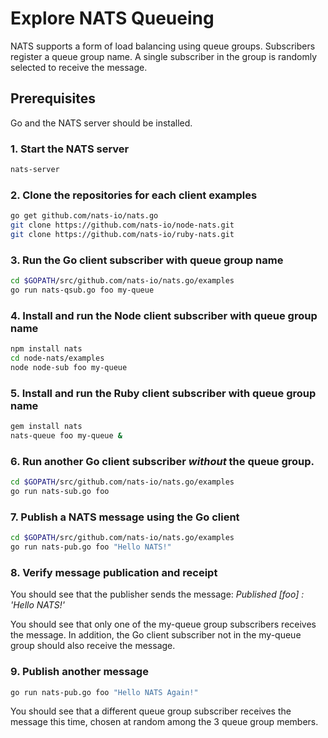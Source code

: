 # Explore NATS Queueing

NATS supports a form of load balancing using queue groups. Subscribers register a queue group name. A single subscriber in the group is randomly selected to receive the message.

## Prerequisites

Go and the NATS server should be installed.

### 1. Start the NATS server

```sh
nats-server
```

### 2. Clone the repositories for each client examples

```sh
go get github.com/nats-io/nats.go
git clone https://github.com/nats-io/node-nats.git
git clone https://github.com/nats-io/ruby-nats.git
```

### 3. Run the Go client subscriber with queue group name

```sh
cd $GOPATH/src/github.com/nats-io/nats.go/examples
go run nats-qsub.go foo my-queue
```

### 4. Install and run the Node client subscriber with queue group name

```sh
npm install nats
cd node-nats/examples
node node-sub foo my-queue
```

### 5. Install and run the Ruby client subscriber with queue group name

```sh
gem install nats
nats-queue foo my-queue &
```

### 6. Run another Go client subscriber *without* the queue group.

```sh
cd $GOPATH/src/github.com/nats-io/nats.go/examples
go run nats-sub.go foo
```

### 7. Publish a NATS message using the Go client

```sh
cd $GOPATH/src/github.com/nats-io/nats.go/examples
go run nats-pub.go foo "Hello NATS!"
```

### 8. Verify message publication and receipt

You should see that the publisher sends the message: *Published [foo] : 'Hello NATS!'*

You should see that only one of the my-queue group subscribers receives the message. In addition, the Go client subscriber not in the my-queue group should also receive the message.

### 9. Publish another message

```sh
go run nats-pub.go foo "Hello NATS Again!"
```

You should see that a different queue group subscriber receives the message this time, chosen at random among the 3 queue group members.
